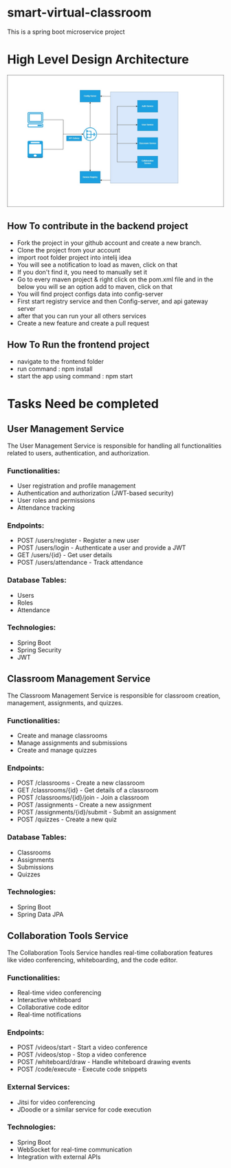 # smart-virtual-classroom
This is a spring boot microservice project 

# High Level Design Architecture
![highlevelarchhitecute.jpg](assets%2FDocuments%2Fhighlevelarchhitecute.jpg)


## How To contribute in the backend project 

 * Fork the project in your github account and create a new branch.
 * Clone the project from your account
 * import root folder project into intelij idea
 * You will see a notification to load as maven, click on that
 * If you don't find it, you need to manually set it
 * Go to every maven project & right click on the pom.xml file and in the below you will se an option add to maven, click on that
 * You will find project configs data into config-server
 * First start registry service and then Config-server, and api gateway server
 * after that you can run your all others services
 * Create a new feature and create a pull request 

## How To Run the frontend project

 * navigate to the frontend folder
 * run command : npm install
 * start the app using command : npm start



 # Tasks Need be completed 


## User Management Service
The User Management Service is responsible for handling all functionalities related to users, authentication, and authorization.

### Functionalities:
- User registration and profile management
- Authentication and authorization (JWT-based security)
- User roles and permissions
- Attendance tracking

### Endpoints:
- POST /users/register - Register a new user
- POST /users/login - Authenticate a user and provide a JWT
- GET /users/{id} - Get user details
- POST /users/attendance - Track attendance

### Database Tables:
- Users
- Roles
- Attendance

### Technologies:
- Spring Boot
- Spring Security
- JWT

## Classroom Management Service
The Classroom Management Service is responsible for classroom creation, management, assignments, and quizzes.

### Functionalities:
- Create and manage classrooms
- Manage assignments and submissions
- Create and manage quizzes

### Endpoints:
- POST /classrooms - Create a new classroom
- GET /classrooms/{id} - Get details of a classroom
- POST /classrooms/{id}/join - Join a classroom
- POST /assignments - Create a new assignment
- POST /assignments/{id}/submit - Submit an assignment
- POST /quizzes - Create a new quiz

### Database Tables:
- Classrooms
- Assignments
- Submissions
- Quizzes

### Technologies:
- Spring Boot
- Spring Data JPA

## Collaboration Tools Service
The Collaboration Tools Service handles real-time collaboration features like video conferencing, whiteboarding, and the code editor.

### Functionalities:
- Real-time video conferencing
- Interactive whiteboard
- Collaborative code editor
- Real-time notifications

### Endpoints:
- POST /videos/start - Start a video conference
- POST /videos/stop - Stop a video conference
- POST /whiteboard/draw - Handle whiteboard drawing events
- POST /code/execute - Execute code snippets

### External Services:
- Jitsi for video conferencing
- JDoodle or a similar service for code execution

### Technologies:
- Spring Boot
- WebSocket for real-time communication
- Integration with external APIs